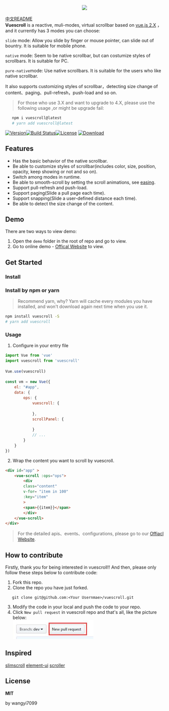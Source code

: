 
 
<p align="center"><a href="https://wangyi7099.github.io/vuescrolljs/"><img width="100" src="https://wangyi7099.github.io/vuescrolljs/logo.png" /></a></p>

[中文README](https://github.com/wangyi7099/vuescroll/blob/dev/README-ZH.md)<br />
**Vuescroll** is a reactive, muli-modes, virtual scrollbar based on [vue.js 2.X](https://github.com/vuejs/vue) ，and it  currently has 3  modes you can choose:

`slide` mode: Allow you slide by finger or mouse pointer, can slide out of bountry. It is suitable for mobile phone.

`native` mode:  Seem to be native scrollbar, but can costumize styles of scrollbars. It is suitable for PC.

`pure-native`mode: Use native scrollbars. It is suitable for the users who like native scrollbar.

It also supports customizing styles of scrollbar，detecting size change of content、paging、pull-refresh，push-load and so on.

> For those who use 3.X and want to upgrade to 4.X, please use the following usage ,or might be upgrade fail:
```bash
   npm i vuescroll@latest
   # yarn add vuescroll@latest
```

  <a href="https://www.npmjs.com/package/vuescroll"><img src="https://img.shields.io/npm/v/vuescroll.svg" alt="Version"></a><a href="https://circleci.com/gh/wangyi7099/vuescroll/tree/dev"><img src="https://img.shields.io/circleci/project/wangyi7099/vuescroll/dev.svg" alt="Build Status"></a><a href="https://www.npmjs.com/package/vuescroll"><img src="https://img.shields.io/npm/l/vuescroll.svg" alt="License"></a>
<a href="https://www.npmjs.com/package/vuescroll"><img src="https://img.shields.io/npm/dm/vuescroll.svg" alt="Download"></a>

## Features
* Has the basic behavior of the native scrollbar.
* Be able to customize styles of scrollbar(includes color, size, position, opacity, keep showing or not and so on).
* Switch among modes in runtime.
* Be able to smooth-scroll by setting the scroll animations, see [easing](https://wangyi7099.github.io/vuescrolljs/guide/Configuration.html#explanation-2).
* Support pull-refresh and push-load.
* Support paging(Slide a pull page each time).
* Support snapping(Slide a user-defined distance each time).
* Be able to detect the size change of the content.

## Demo
There are two ways to view demo:
1. Open the `demo` folder in the root of repo and go to view.
2. Go to online demo - [Offical Website](https://wangyi7099.github.io/vuescrolljs/guide/) to view.

## Get Started
### Install
### Install by npm or yarn
> Recommend yarn, why? Yarn will cache every modules you have installed, and won't download again next time when you use it.
```bash
npm install vuescroll -S
# yarn add vuescroll
```
### Usage
1. Configure in your entry file

```javascript
import Vue from 'vue' 
import vuescroll from 'vuescroll'

Vue.use(vuescroll)

const vm = new Vue({
    el: "#app",
    data: {
        ops: {
            vuescroll: {

            },
            scrollPanel: {
                
            }
            // ...
        }
    }
})
```
2. Wrap the content you want to scroll by vuescroll.
```html
<div id="app" >
    <vue-scroll :ops="ops">
        <div 
        class="content"
        v-for= "item in 100"
        :key="item"
        >
        <span>{{item}}</span>
        </div>
    </vue-scroll>
</div>
``` 

> For the detailed apis、events、configurations, please go to our [Offiacl Website](https://wangyi7099.github.io/vuescrolljs/).

## How to contribute

Firstly, thank you for being interested in vuescroll!! And then, please only follow these steps below to contribute code:
1. Fork this repo.
2. Clone the repo you have just forked.
```base
   git clone git@github.com:<Your Usernmae>/vuescroll.git
```
3. Modify the code in your local and push the code to your repo.
3. Click `New pull request` in vuescroll repo and that's all, like the picture below:<br /><img src="https://github.com/wangyi7099/pictureCdn/blob/master/allPic/others/pr.jpg?raw=true" /> 

## Inspired

[slimscroll](https://github.com/rochal/jQuery-slimScroll)    [element-ui](https://github.com/ElemeFE/element/tree/dev/packages/scrollbar/src) [scroller](https://github.com/pbakaus/scroller)

## License

**MIT** 

by wangyi7099